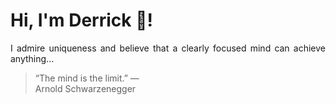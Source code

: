 # Hi, I'm Derrick 👋!
<p align="justify">I admire uniqueness and believe that a clearly focused mind can achieve anything...</p> 
<!-- #quote-start -->
<blockquote>&ldquo;The mind is the limit.&rdquo; &mdash; <footer>Arnold Schwarzenegger</footer></blockquote>
<!-- #quote-end -->
